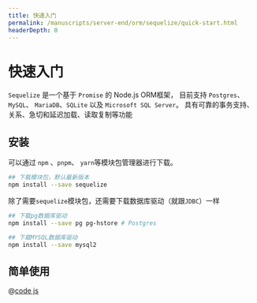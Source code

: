 ```yaml
---
title: 快速入门
permalink: /manuscripts/server-end/orm/sequelize/quick-start.html
headerDepth: 0
---
```


# 快速入门

`Sequelize` 是一个基于 `Promise` 的 Node.js ORM框架，
目前支持 `Postgres`、`MySQL`、 `MariaDB`、`SQLite` 以及 `Microsoft SQL Server`。
具有可靠的事务支持、关系、急切和延迟加载、读取复制等功能

## 安装

可以通过 `npm` 、`pnpm`、 `yarn`等模块包管理器进行下载。

```bash
## 下载模块包，默认最新版本
npm install --save sequelize
```

除了需要`sequelize`模块包，还需要下载数据库驱动（就跟`JDBC`）一样

```bash
## 下载pg数据库驱动
npm install --save pg pg-hstore # Postgres

## 下载MYSQL数据库驱动
npm install --save mysql2
```

## 简单使用

@[code js](@code/orm/sequelize/apis-demo/app.js)
